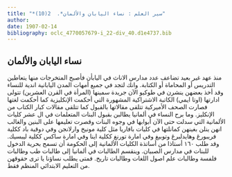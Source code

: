 ```yaml
---
title: "*سير العلم : نساء اليابان والألمان*.  2(10)"
author: 
date: 1907-02-14
bibliography: oclc_4770057679-i_22-div_40.d1e4737.bib
---
```




##  نساء اليابان والألمان 

 
 منذ عهد غير بعيد تضاعف عدد مدارس الاناث في اليابأن فأصبح المتخرجات منها يتعاطين التدريس أو المحاماة أو الكتابة. وانك لتجد في جميع أمهات المدن اليابانية اندية للنساء وقد أخذ بعضهن ينشرن في طوكيو الآن جريدة سمينها (المرأة في القرن العشرين) تتولى ادارتها (اوتا ايمي) الكاتبة الاشتراكية المشهورة التي أحكمت الإنكليزية كما أحكمت لغتها فصارت الصحف الأميركية تتلقى مقالاتها بالقبول كما تتلقى مقالات كبار الكتاب من الإنكليز. وما برح النساء في ألمانيا يطالبن بقبول البنات المتعلمات في ال  عشر  كليات الألمانية التي سدلت حتى الآن أبوابها في وجوه البنات وقصرت تعليمها على البنين والغالب انهن ينلن بغينهن كمانلتها في كليات بافاريا مثل كلية مونيخ وارلانجن وفي دوقية باد ككلية فريبورغ وهايدلبرغ وتوبيغ وفي امارة تورنغ ككلية اينا وفي امارة ساكس ككلية ليبسيك. وقد طلب  ١٦٠  أستاذا من أساتذة الكليات الألمانية إلى الحكومة أن تسمح بحرية الدخول للبنات في مدارس الصبيان. وينقسم الطالبات في ألمانيا إلى طالبات طب وطالبات فلفسة وطالبات علم اصول اللغات وطالبات تاريخ. فمتى يطلب نساؤنا يا ترى حقوقهن من التعليم الابتدائي المنظم فقط. 
